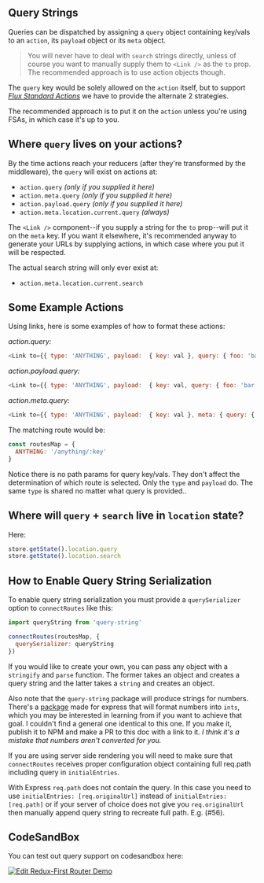 ## Query Strings

Queries can be dispatched by assigning a `query` object containing key/vals to an `action`, its `payload` object or its `meta` object. 

> You will never have to deal with `search` strings directly, unless of course you want to manually supply them to `<Link />` as the `to` prop. The recommended approach is to use action objects though.

The `query` key would be solely allowed on the `action` itself, but to support *[Flux Standard Actions](https://github.com/acdlite/flux-standard-action)* we have to provide the alternate 2 strategies. 

The recommended approach is to put it on the `action` unless you're using FSAs, in which case it's up to you.


## Where `query` lives on your actions?

By the time actions reach your reducers (after they're transformed by the middleware), the `query` will exist on actions at:

- `action.query` *(only if you supplied it here)*
- `action.meta.query` *(only if you supplied it here)*
- `action.payload.query` *(only if you supplied it here)*
- `action.meta.location.current.query` *(always)*

The `<Link />` component--if you supply a string for the `to` prop--will put it on the `meta` key. If you want it elsewhere, it's recommended anyway to generate your URLs by supplying actions, in which case where you put it will be respected.

The actual search string will only ever exist at:
- `action.meta.location.current.search`

## Some Example Actions

Using links, here is some examples of how to format these actions:

*action.query:*
```js
<Link to={{ type: 'ANYTHING', payload:  { key: val }, query: { foo: 'bar' } }}>
```

*action.payload.query:*
```js
<Link to={{ type: 'ANYTHING', payload:  { key: val, query: { foo: 'bar' } } }}>
```

*action.meta.query:*
```js
<Link to={{ type: 'ANYTHING', payload:  { key: val }, meta: { query: { foo: 'bar' } } }}>
```

The matching route would be:

```js
const routesMap = {
  ANYTHING: '/anything/:key'
}
```

Notice there is no path params for query key/vals. They don't affect the determination of which route is selected. Only the `type` and `payload` do. The same `type` is shared no matter what query is provided..


## Where will `query` + `search` live in `location` state?

Here:

```js
store.getState().location.query
store.getState().location.search
```


## How to Enable Query String Serialization

To enable query string serialization you must provide a `querySerializer` option to `connectRoutes` like this:

```js
import queryString from 'query-string'

connectRoutes(routesMap, {
  querySerializer: queryString
})
```
If you would like to create your own, you can pass any object with a `stringify` and `parse` function. The former takes an object and creates a query string and the latter takes a `string` and creates an object.

Also note that the `query-string` package will produce strings for numbers. There's a [package](https://github.com/mariusc23/express-query-int) made for express that will format numbers into `ints`, which you may be interested in learning from if you want to achieve that goal. I couldn't find a general one identical to this one. If you make it, publish it to NPM and make a PR to this doc with a link to it. *I think it's a mistake that numbers aren't converted for you.*

If you are using server side rendering you will need to make sure that `connectRoutes` receives proper configuration object containing full req.path including query in `initialEntries`.

With Express `req.path` does not contain the query. In this case you need to use `initialEntries: [req.originalUrl]` instead of `initialEntries: [req.path]` or if your server of choice does not give you `req.originalUrl` then manually append query string to recreate full path. E.g. (#56).
 

## CodeSandBox
You can test out query support on codesandbox here:

<a href="https://codesandbox.io/s/pgp5mekzm?module=%2Foptions.js" target="_blank">
  <img alt="Edit Redux-First Router Demo" src="https://codesandbox.io/static/img/play-codesandbox.svg">
</a>
